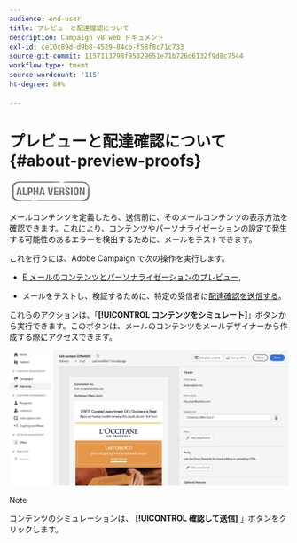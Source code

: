 ```yaml
---
audience: end-user
title: プレビューと配達確認について
description: Campaign v8 web ドキュメント
exl-id: ce10c89d-d9b8-4529-84cb-f58f8c71c733
source-git-commit: 1157113798f95329651e71b726d6132f9d8c7544
workflow-type: tm+mt
source-wordcount: '115'
ht-degree: 80%

---
```


# プレビューと配達確認について {#about-preview-proofs}

![](../assets/do-not-localize/badge.png)

メールコンテンツを定義したら、送信前に、そのメールコンテンツの表示方法を確認できます。これにより、コンテンツやパーソナライゼーションの設定で発生する可能性のあるエラーを検出するために、メールをテストできます。

これを行うには、Adobe Campaign で次の操作を実行します。

* [E メールのコンテンツとパーソナライゼーションのプレビュー](#preview),

<!--* [Check the email rendering](#rendering) in popular desktop, mobile and web-based clients,-->
* メールをテストし、検証するために、特定の受信者に[配達確認を送信する](#send-proofs)。

これらのアクションは、「**[!UICONTROL コンテンツをシミュレート]**」ボタンから実行できます。このボタンは、メールのコンテンツをメールデザイナーから作成する際にアクセスできます。

![](assets/simulate.png)

>[!NOTE]
>
>コンテンツのシミュレーションは、 **[!UICONTROL 確認して送信]** 」ボタンをクリックします。
